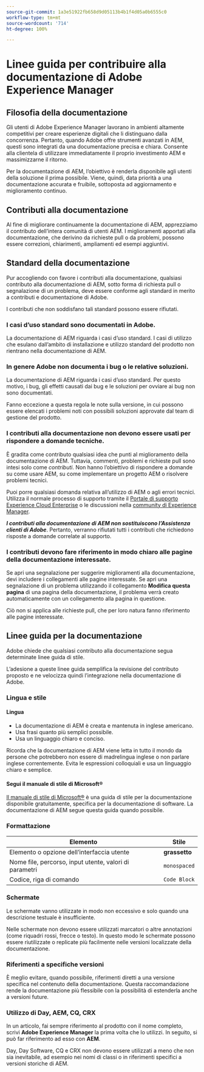 ```yaml
---
source-git-commit: 1a3e51922fb658d9d05113b4b1f4d05a0b6555c0
workflow-type: tm+mt
source-wordcount: '714'
ht-degree: 100%

---
```

# Linee guida per contribuire alla documentazione di Adobe Experience Manager

## Filosofia della documentazione

Gli utenti di Adobe Experience Manager lavorano in ambienti altamente competitivi per creare esperienze digitali che li distinguano dalla concorrenza. Pertanto, quando Adobe offre strumenti avanzati in AEM, questi sono integrati da una documentazione precisa e chiara. Consente alla clientela di utilizzare immediatamente il proprio investimento AEM e massimizzarne il ritorno.

Per la documentazione di AEM, l’obiettivo è renderla disponibile agli utenti della soluzione il prima possibile. Viene, quindi, data priorità a una documentazione accurata e fruibile, sottoposta ad aggiornamento e miglioramento continuo.

## Contributi alla documentazione

Al fine di migliorare continuamente la documentazione di AEM, apprezziamo il contributo dell’intera comunità di utenti AEM. I miglioramenti apportati alla documentazione, che derivino da richieste pull o da problemi, possono essere correzioni, chiarimenti, ampliamenti ed esempi aggiuntivi.

## Standard della documentazione

Pur accogliendo con favore i contributi alla documentazione, qualsiasi contributo alla documentazione di AEM, sotto forma di richiesta pull o segnalazione di un problema, deve essere conforme agli standard in merito a contributi e documentazione di Adobe.

I contributi che non soddisfano tali standard possono essere rifiutati.

### I casi d’uso standard sono documentati in Adobe.

La documentazione di AEM riguarda i casi d’uso standard. I casi di utilizzo che esulano dall’ambito di installazione e utilizzo standard del prodotto non rientrano nella documentazione di AEM.

### In genere Adobe non documenta i bug o le relative soluzioni.

La documentazione di AEM riguarda i casi d’uso standard. Per questo motivo, i bug, gli effetti causati dai bug e le soluzioni per ovviare ai bug non sono documentati.

Fanno eccezione a questa regola le note sulla versione, in cui possono essere elencati i problemi noti con possibili soluzioni approvate dal team di gestione del prodotto.

### I contributi alla documentazione non devono essere usati per rispondere a domande tecniche.

È gradita come contributo qualsiasi idea che punti al miglioramento della documentazione di AEM. Tuttavia, commenti, problemi e richieste pull sono intesi solo come *contributi*. Non hanno l’obiettivo di rispondere a domande su come usare AEM, su come implementare un progetto AEM o risolvere problemi tecnici.

Puoi porre qualsiasi domanda relativa all’utilizzo di AEM o agli errori tecnici. Utilizza il normale processo di supporto tramite il [Portale di supporto Experience Cloud Enterprise](https://experienceleague.adobe.com/i?support-solution=General#support) o le discussioni nella [community di Experience Manager](https://experienceleaguecommunities.adobe.com/t5/adobe-experience-manager/ct-p/adobe-experience-manager-community?lang=it).

***I contributi alla documentazione di AEM non sostituiscono l’Assistenza clienti di Adobe***. Pertanto, verranno rifiutati tutti i contributi che richiedono risposte a domande correlate al supporto.

### I contributi devono fare riferimento in modo chiaro alle pagine della documentazione interessate.

Se apri una segnalazione per suggerire miglioramenti alla documentazione, devi includere i collegamenti alle pagine interessate. Se apri una segnalazione di un problema utilizzando il collegamento **Modifica questa pagina** di una pagina della documentazione, il problema verrà creato automaticamente con un collegamento alla pagina in questione.

Ciò non si applica alle richieste pull, che per loro natura fanno riferimento alle pagine interessate.

## Linee guida per la documentazione

Adobe chiede che qualsiasi contributo alla documentazione segua determinate linee guida di stile.

L’adesione a queste linee guida semplifica la revisione del contributo proposto e ne velocizza quindi l’integrazione nella documentazione di Adobe.

### Lingua e stile

#### Lingua

* La documentazione di AEM è creata e mantenuta in inglese americano.
* Usa frasi quanto più semplici possibile.
* Usa un linguaggio chiaro e conciso.

Ricorda che la documentazione di AEM viene letta in tutto il mondo da persone che potrebbero non essere di madrelingua inglese o non parlare inglese correntemente. Evita le espressioni colloquiali e usa un linguaggio chiaro e semplice.

#### Segui il manuale di stile di Microsoft®

[Il manuale di stile di Microsoft®](https://learn.microsoft.com/it-it/style-guide/welcome/) è una guida di stile per la documentazione disponibile gratuitamente, specifica per la documentazione di software. La documentazione di AEM segue questa guida quando possibile.

### Formattazione

| Elemento | Stile |
|---|---|
| Elemento o opzione dell’interfaccia utente | **grassetto** |
| Nome file, percorso, input utente, valori di parametri | `monospaced` |
| Codice, riga di comando | ```Code Block``` |

### Schermate

Le schermate vanno utilizzate in modo non eccessivo e solo quando una descrizione testuale è insufficiente.

Nelle schermate non devono essere utilizzati marcatori o altre annotazioni (come riquadri rossi, frecce o testo). In questo modo le schermate possono essere riutilizzate o replicate più facilmente nelle versioni localizzate della documentazione.

### Riferimenti a specifiche versioni

È meglio evitare, quando possibile, riferimenti diretti a una versione specifica nel contenuto della documentazione. Questa raccomandazione rende la documentazione più flessibile con la possibilità di estenderla anche a versioni future.

### Utilizzo di Day, AEM, CQ, CRX

In un articolo, fai sempre riferimento al prodotto con il nome completo, scrivi **Adobe Experience Manager** la prima volta che lo utilizzi. In seguito, si può far riferimento ad esso con **AEM**.

Day, Day Software, CQ e CRX non devono essere utilizzati a meno che non sia inevitabile, ad esempio nei nomi di classi o in riferimenti specifici a versioni storiche di AEM.

